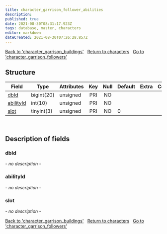 ```yaml
---
title: character_garrison_follower_abilities
description: 
published: true
date: 2021-08-30T08:31:17.923Z
tags: database, master, characters
editor: markdown
dateCreated: 2021-08-30T07:26:28.857Z
---
```


<a href="https://dev.trinitycore.info/en/database/master/characters/character_garrison_buildings" class="mt-5 v-btn v-btn--depressed v-btn--flat v-btn--outlined theme--light v-size--default darkblue--text text--lighten-3"><span class="v-btn__content"><i aria-hidden="true" class="v-icon notranslate v-icon--left mdi mdi-arrow-left theme--light"></i><span>Back to 'character_garrison_buildings'</span></span></a>&nbsp;&nbsp;&nbsp;<a href="https://dev.trinitycore.info/en/database/master/characters/home" class="mt-5 v-btn v-btn--depressed v-btn--flat v-btn--outlined theme--light v-size--default darkblue--text text--lighten-3"><span class="v-btn__content"><i aria-hidden="true" class="v-icon notranslate v-icon--left mdi mdi-home-outline theme--light"></i><span>Return to characters</span></span></a>&nbsp;&nbsp;&nbsp;<a href="https://dev.trinitycore.info/en/database/master/characters/character_garrison_followers" class="mt-5 v-btn v-btn--depressed v-btn--flat v-btn--outlined theme--light v-size--default darkblue--text text--lighten-3"><span class="v-btn__content"><span>Go to 'character_garrison_followers'</span><i aria-hidden="true" class="v-icon notranslate v-icon--right mdi mdi-arrow-right theme--light"></i></span></a>

## Structure

| Field | Type | Attributes | Key | Null | Default | Extra | Comment |
| --- | --- | --- | :---: | :---: | --- | --- | --- |
| [dbId](#dbId) | bigint(20) | unsigned | PRI | NO |  |  |  |
| [abilityId](#abilityId) | int(10) | unsigned | PRI | NO |  |  |  |
| [slot](#slot) | tinyint(3) | unsigned | PRI | NO | 0 |  |  |
&nbsp;
## Description of fields

### dbId
*- no description -*
&nbsp;

### abilityId
*- no description -*
&nbsp;

### slot
*- no description -*
&nbsp;

<a href="https://dev.trinitycore.info/en/database/master/characters/character_garrison_buildings" class="mt-5 v-btn v-btn--depressed v-btn--flat v-btn--outlined theme--light v-size--default darkblue--text text--lighten-3"><span class="v-btn__content"><i aria-hidden="true" class="v-icon notranslate v-icon--left mdi mdi-arrow-left theme--light"></i><span>Back to 'character_garrison_buildings'</span></span></a>&nbsp;&nbsp;&nbsp;<a href="https://dev.trinitycore.info/en/database/master/characters/home" class="mt-5 v-btn v-btn--depressed v-btn--flat v-btn--outlined theme--light v-size--default darkblue--text text--lighten-3"><span class="v-btn__content"><i aria-hidden="true" class="v-icon notranslate v-icon--left mdi mdi-home-outline theme--light"></i><span>Return to characters</span></span></a>&nbsp;&nbsp;&nbsp;<a href="https://dev.trinitycore.info/en/database/master/characters/character_garrison_followers" class="mt-5 v-btn v-btn--depressed v-btn--flat v-btn--outlined theme--light v-size--default darkblue--text text--lighten-3"><span class="v-btn__content"><span>Go to 'character_garrison_followers'</span><i aria-hidden="true" class="v-icon notranslate v-icon--right mdi mdi-arrow-right theme--light"></i></span></a>

